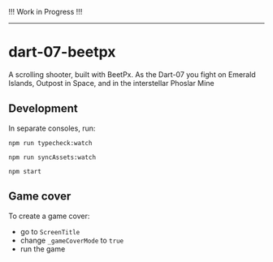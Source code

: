 !!! Work in Progress !!!

---

# dart-07-beetpx

A scrolling shooter, built with BeetPx. As the Dart-07 you fight on Emerald Islands, Outpost in Space, and in the
interstellar Phoslar Mine

## Development

In separate consoles, run:

```shell
npm run typecheck:watch
```

```shell
npm run syncAssets:watch
```

```shell
npm start
```

## Game cover

To create a game cover:
- go to `ScreenTitle`
- change `_gameCoverMode` to `true`
- run the game